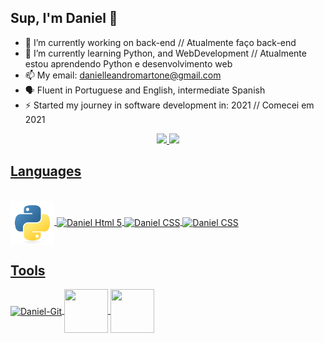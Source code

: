 ## Sup, I'm Daniel 👋


- 🔭 I’m currently working on back-end // Atualmente faço back-end
- 🌱 I’m currently learning Python, and WebDevelopment // Atualmente estou aprendendo Python e desenvolvimento web
- 📫 My email: danielleandromartone@gmail.com
- 🗣️ Fluent in Portuguese and English, intermediate Spanish
- ⚡ Started my journey in software development in: 2021 // Comecei em 2021
<div align="center">
  <a href="https://github.com/Daniel-Martone">
  <img height="180em" src="https://github-readme-stats.vercel.app/api?username=Daniel-Martone&show_icons=true&theme=radical&include_all_commits=true&count_private=true"/>
  <img height="150m" src="https://github-readme-stats.vercel.app/api/top-langs/?username=Daniel-Martone&layout=compact&langs_count=7&theme=radical"/>
</div>
 
</div>
  <h2> Languages </h1>
  <div style="display: inline_block"><br>
  <img align="center" alt="Daniel Python" height="70" width="70" src="https://raw.githubusercontent.com/devicons/devicon/master/icons/python/python-original.svg">
  <img align="center" alt="Daniel Html 5" height="70" width="70" src="https://cdn.jsdelivr.net/gh/devicons/devicon/icons/html5/html5-original.svg">
  <img align="center" alt="Daniel CSS" height="70" width="70" src="https://cdn.jsdelivr.net/gh/devicons/devicon/icons/css3/css3-original.svg" />
  <img align="center" alt="Daniel CSS" height="70" width="70" src="https://cdn.jsdelivr.net/gh/devicons/devicon/icons/javascript/javascript-original.svg" />


  <h2>Tools</h1>
  <img align="center" alt="Daniel-Git" height="70" width="70"src="https://cdn.jsdelivr.net/gh/devicons/devicon/icons/git/git-original.svg">
  <img align="center" alt"Daniel Github" height="70" width="70" src="https://cdn.jsdelivr.net/gh/devicons/devicon/icons/github/github-original.svg" />
  <img align="center" alt"Daniel Linux" height="70" width="70" src="https://cdn.jsdelivr.net/gh/devicons/devicon/icons/linux/linux-original.svg" />
</div>
